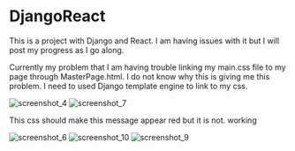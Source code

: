 # DjangoReact
This is a project with Django and React. I am having issues with it but I will post my progress as I go along.

Currently my problem that I am having trouble linking my main.css file to my page through MasterPage.html.  I do not know why this is giving me this problem.  I need to used Django template engine to link to my css.

![screenshot_4](https://user-images.githubusercontent.com/21030885/42168578-5aad0da4-7e4c-11e8-93a4-e8efd3acb1c0.jpg)
![screenshot_7](https://user-images.githubusercontent.com/21030885/42168582-5d39b838-7e4c-11e8-9ff3-3291e2e3ece8.jpg)

This css should make this message appear red but it is not. working

![screenshot_6](https://user-images.githubusercontent.com/21030885/42168588-5f09c7ac-7e4c-11e8-967f-13dae3aa1fbd.jpg)
![screenshot_10](https://user-images.githubusercontent.com/21030885/42192770-e1df076a-7ea5-11e8-9f49-1e28013acc08.jpg)
![screenshot_9](https://user-images.githubusercontent.com/21030885/42192776-e8bc4214-7ea5-11e8-80f7-5efce392dd7c.jpg)
